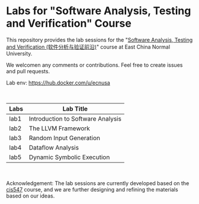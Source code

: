 # Labs for "Software Analysis, Testing and Verification" Course
This repository provides the lab sessions for the "[Software Analysis, Testing and Verification (软件分析与验证前沿)](https://tingsu.github.io/files/courses/pa2023.html)" course at East China Normal University.


We welcomen any comments or contributions. Feel free to create issues and pull requests.

Lab env: https://hub.docker.com/u/ecnusa

<br>

| Labs | Lab Title                         |
|------------|-----------------------------------|
| lab1       | Introduction to Software Analysis |
| lab2       | The LLVM Framework                |
| lab3       | Random Input Generation           |
| lab4       | Dataflow Analysis                 |
| lab5       | Dynamic Symbolic Execution        |

<br>

Acknowledgement: The lab sessions are currently developed based on the [cis547](https://software-analysis-class.org) course, and we are further designing and refining the materials based on our ideas.



